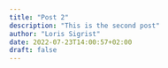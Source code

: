 ```yaml
---
title: "Post 2"
description: "This is the second post"
author: "Loris Sigrist"
date: 2022-07-23T14:00:57+02:00
draft: false
---
```


